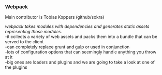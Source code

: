 <section>
    <h3>Webpack</h3>
    <p>Main contributor is Tobias Koppers (github/sokra)</p>
    <span class="fragment fade-in">
        <i>webpack takes modules with dependencies and generates static assets representing those modules.</i>
    </span>
    <aside class="notes">
        -it collects a variety of web assets and packs them into a bundle that can be served to the client</br>
        -can completely replace grunt and gulp or used in conjunction</br>
        -lots of configuration options that can seemingly handle anything you throw at it</br>
        -big ones are loaders and plugins and we are going to take a look at one of the plugins
    </aside>
</section>



